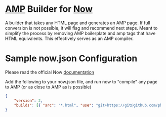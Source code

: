 # [AMP](https://amp.dev/) Builder for [Now](https://zeit.co/home)

A builder that takes any HTML page and generates an AMP page. If full conversion is not possible, it will flag and recommend next steps. Meant to simplify the process by removing AMP boilerplate and amp tags that have HTML equivalents. This effectively serves as an AMP compiler.

# Sample now.json Configuration

Please read the official Now [documentation](https://zeit.co/docs/v2/getting-started/introduction-to-now/)

Add the following to your now.json file, and run now to "compile" any page to AMP (or as close to AMP as is possible)

``` JSON
{
    "version": 2,
    "builds": [{ "src": "*.html", "use": "git+https://git@github.com/philkrie/now-amp.git" }]
}
```
